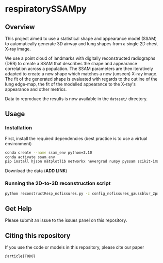 # respiratorySSAMpy

## Overview

This project aimed to use a statistical shape and appearance model (SSAM) to automatically generate 3D airway and lung shapes from a single 2D chest X-ray image. 

We use a point cloud of landmarks with digitally reconstructed radiographs (DRR) to create a SSAM that describes the shape and appearance correlation across a population. The SSAM parameters are then iteratively adapted to create a new shape which matches a new (unseen) X-ray image. The fit of the generated shape is evaluated with regards to the outline of the lung edge-map, the fit of the modelled appearance to the X-ray's appearance and other metrics.

Data to reproduce the results is now available in the `dataset/` directory.

## Usage

### Installation
First, install the required dependencies (best practice is to use a virtual environment)
```bash
conda create --name ssam_env python=3.10
conda activate ssam_env
pip install hjson matplotlib networkx nevergrad numpy pyssam scikit-image scikit-learn scipy vedo
```
Download the data (**ADD LINK**)

### Running the 2D-to-3D reconstruction script

```bash
python reconstructResp_nofissures.py -c config_nofissures_gaussblur_2proj.json
```

## Get Help
Please submit an issue to the issues panel on this repository.

## Citing this repository
If you use the code or models in this repository, please cite our paper
```
@article{TODO}
```
